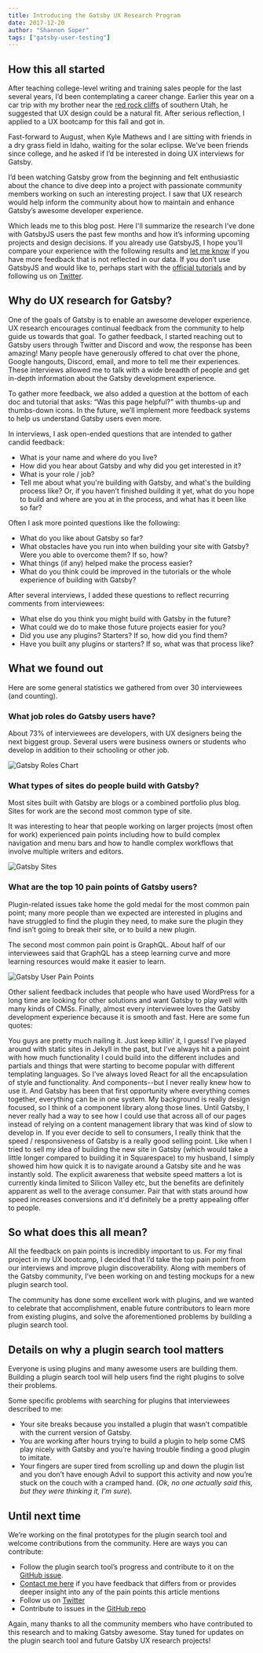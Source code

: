 ```yaml
---
title: Introducing the Gatsby UX Research Program
date: 2017-12-20
author: "Shannon Soper"
tags: ["gatsby-user-testing"]
---
```


## How this all started

After teaching college-level writing and training sales people for the last several years, I’d been contemplating a career change. Earlier this year on a car trip with my brother near the [red rock cliffs](https://utah.com/hiking/st-george) of southern Utah, he suggested that UX design could be a natural fit. After serious reflection, I applied to a UX bootcamp for this fall and got in.

Fast-forward to August, when Kyle Mathews and I are sitting with friends in a dry grass field in Idaho, waiting for the solar eclipse. We’ve been friends since college, and he asked if I’d be interested in doing UX interviews for Gatsby.

I’d been watching Gatsby grow from the beginning and felt enthusiastic about the chance to dive deep into a project with passionate community members working on such an interesting project. I saw that UX research would help inform the community about how to maintain and enhance Gatsby’s awesome developer experience.

Which leads me to this blog post. Here I'll summarize the research I’ve done with GatsbyJS users the past few months and how it’s informing upcoming projects and design decisions. If you already use GatsbyJS, I hope you’ll compare your experience with the following results and [let me know](https://twitter.com/shannonb_ux/status/938551014956732418) if you have more feedback that is not reflected in our data. If you don’t use GatsbyJS and would like to, perhaps start with the [official tutorials](/tutorial/) and by following us on [Twitter](https://twitter.com/gatsbyjs).

## Why do UX research for Gatsby?

One of the goals of Gatsby is to enable an awesome developer experience. UX research encourages continual feedback from the community to help guide us towards that goal. To gather feedback, I started reaching out to Gatsby users through Twitter and Discord and wow, the response has been amazing! Many people have generously offered to chat over the phone, Google hangouts, Discord, email, and more to tell me their experiences. These interviews allowed me to talk with a wide breadth of people and get in-depth information about the Gatsby development experience.

To gather more feedback, we also added a question at the bottom of each doc and tutorial that asks: “Was this page helpful?” with thumbs-up and thumbs-down icons. In the future, we’ll implement more feedback systems to help us understand Gatsby users even more.

In interviews, I ask open-ended questions that are intended to gather candid feedback:

- What is your name and where do you live?
- How did you hear about Gatsby and why did you get interested in it?
- What is your role / job?
- Tell me about what you're building with Gatsby, and what's the building process like? Or, if you haven’t finished building it yet, what do you hope to build and where are you at in the process, and what has it been like so far?

Often I ask more pointed questions like the following:

- What do you like about Gatsby so far?
- What obstacles have you run into when building your site with Gatsby? Were you able to overcome them? If so, how?
- What things (if any) helped make the process easier?
- What do you think could be improved in the tutorials or the whole experience of building with Gatsby?

After several interviews, I added these questions to reflect recurring comments from interviewees:

- What else do you think you might build with Gatsby in the future?
- What could we do to make those future projects easier for you?
- Did you use any plugins? Starters? If so, how did you find them?
- Have you built any plugins or starters? If so, what was that process like?

## What we found out

Here are some general statistics we gathered from over 30 interviewees (and counting).

### What job roles do Gatsby users have?

About 73% of interviewees are developers, with UX designers being the next biggest group. Several users were business owners or students who develop in addition to their schooling or other job.

![Gatsby Roles Chart](roles.png)

### What types of sites do people build with Gatsby?

Most sites built with Gatsby are blogs or a combined portfolio plus blog. Sites for work are the second most common type of site.

It was interesting to hear that people working on larger projects (most often for work) experienced pain points including how to build complex navigation and menu bars and how to handle complex workflows that involve multiple writers and editors.

![Gatsby Sites](sites.png)

### What are the top 10 pain points of Gatsby users?

Plugin-related issues take home the gold medal for the most common pain point; many more people than we expected are interested in plugins and have struggled to find the plugin they need, to make sure the plugin they find isn’t going to break their site, or to build a new plugin.

The second most common pain point is GraphQL. About half of our interviewees said that GraphQL has a steep learning curve and more learning resources would make it easier to learn.

![Gatsby User Pain Points](pain-points.png)

Other salient feedback includes that people who have used WordPress for a long time are looking for other solutions and want Gatsby to play well with many kinds of CMSs. Finally, almost every interviewee loves the Gatsby development experience because it is smooth and fast. Here are some fun quotes:

<Pullquote citation="Alec Lomas, AZ, frontend dev and design">
  You guys are pretty much nailing it. Just keep killin’ it, I guess!
</Pullquote>

<Pullquote citation="David Luhr, UT, UX">
  I’ve played around with static sites in Jekyll in the past, but I’ve always
  hit a pain point with how much functionality I could build into the different
  includes and partials and things that were starting to become popular with
  different templating languages. So I’ve always loved React for all the
  encapsulation of style and functionality. And components--but I never really
  knew how to use it. And Gatsby has been that first opportunity where
  everything comes together, everything can be in one system. My background is
  really design focused, so I think of a component library along those lines.
  Until Gatsby, I never really had a way to see how I could use that across all
  of our pages instead of relying on a content management library that was kind
  of slow to develop in.
</Pullquote>

<Pullquote citation="Juliette Pichot, Germany, web developer">
  If you ever decide to sell to consumers, I really think that the speed /
  responsiveness of Gatsby is a really good selling point. Like when I tried to
  sell my idea of building the new site in Gatsby (which would take a little
  longer compared to building it in Squarespace) to my husband, I simply showed
  him how quick it is to navigate around a Gatsby site and he was instantly
  sold. The explicit awareness that website speed matters a lot is currently
  kinda limited to Silicon Valley etc, but the benefits are definitely apparent
  as well to the average consumer. Pair that with stats around how speed
  increases conversions and it'd definitely be a pretty appealing offer to
  people.
</Pullquote>

## So what does this all mean?

All the feedback on pain points is incredibly important to us. For my final project in my UX bootcamp, I decided that I’d take the top pain point from our interviews and improve plugin discoverability. Along with members of the Gatsby community, I’ve been working on and testing mockups for a new plugin search tool.

The community has done some excellent work with plugins, and we wanted to celebrate that accomplishment, enable future contributors to learn more from existing plugins, and solve the aforementioned problems by building a plugin search tool.

## Details on why a plugin search tool matters

Everyone is using plugins and many awesome users are building them. Building a plugin search tool will help users find the right plugins to solve their problems.

Some specific problems with searching for plugins that interviewees described to me:

- Your site breaks because you installed a plugin that wasn’t compatible with the current version of Gatsby.
- You are working after hours trying to build a plugin to help some CMS play nicely with Gatsby and you’re having trouble finding a good plugin to imitate.
- Your fingers are super tired from scrolling up and down the plugin list and you don’t have enough Advil to support this activity and now you’re stuck on the couch with a cramped hand. (_Ok, no one actually said this, but they were thinking it, I’m sure_).

## Until next time

We’re working on the final prototypes for the plugin search tool and welcome contributions from the community. Here are ways you can contribute:

- Follow the plugin search tool’s progress and contribute to it on the [GitHub issue](https://github.com/gatsbyjs/gatsby/issues/3003).
- [Contact me here](https://twitter.com/shannonb_ux/status/938551014956732418) if you have feedback that differs from or provides deeper insight into any of the pain points this article mentions
- Follow us on [Twitter](https://twitter.com/gatsbyjs)
- Contribute to issues in the [GitHub repo](https://github.com/gatsbyjs/gatsby/issues)

Again, many thanks to all the community members who have contributed to this research and to making Gatsby awesome. Stay tuned for updates on the plugin search tool and future Gatsby UX research projects!
